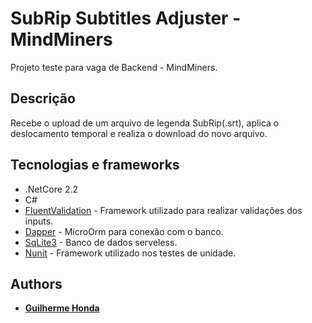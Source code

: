 # SubRip Subtitles Adjuster - MindMiners

Projeto teste para vaga de Backend - MindMiners. 

## Descrição

Recebe o upload de um arquivo de legenda SubRip(.srt), aplica o deslocamento temporal e realiza o download do novo arquivo.

## Tecnologias e frameworks

* .NetCore 2.2
* C#
* [FluentValidation](https://fluentvalidation.net/) - Framework utilizado para realizar validações dos inputs.
* [Dapper](https://dapper-tutorial.net/) - MicroOrm para conexão com o banco.
* [SqLite3](https://www.sqlite.org/index.html) - Banco de dados serveless.
* [Nunit](https://nunit.org/) - Framework utilizado nos testes de unidade.

## Authors

* [**Guilherme Honda**](https://ghonda.github.io/)
